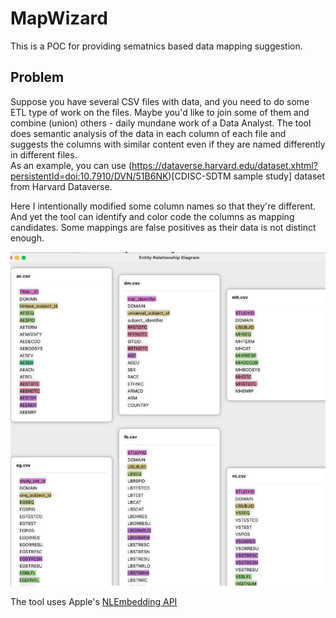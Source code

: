 #  MapWizard

This is a POC for providing sematnics based data mapping suggestion.  

## Problem
Suppose you have several CSV files with data, and you need to do some ETL type of work on the files. Maybe you'd like to join some of them and combine (union) others - daily mundane work of a Data Analyst. The tool does semantic analysis of the data in each column of each file and suggests the columns with similar content even if they are named differently in different files.  
As an example, you can use (https://dataverse.harvard.edu/dataset.xhtml?persistentId=doi:10.7910/DVN/51B6NK)[CDISC-SDTM sample study] dataset from Harvard Dataverse.

Here I intentionally modified some column names so that they're different. And yet the tool can identify and color code the columns as mapping candidates. Some mappings are false positives as their data is not distinct enough.

![alt text](https://github.com/iliasaz/MapWizard/blob/main/screenshot.png?raw=true)

The tool uses Apple's [NLEmbedding API](https://developer.apple.com/documentation/naturallanguage/nlembedding)


